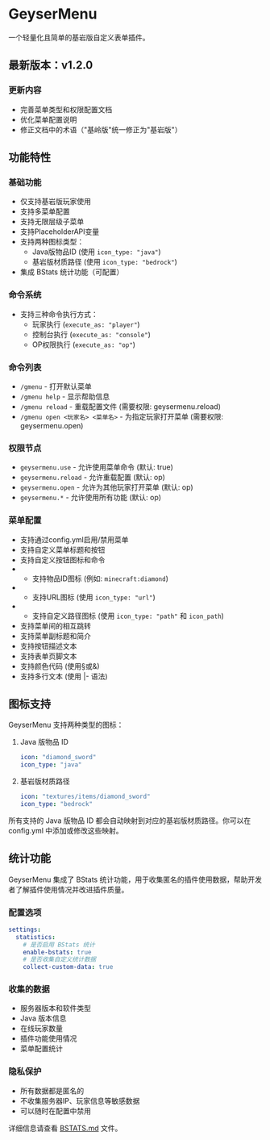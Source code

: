 # GeyserMenu

一个轻量化且简单的基岩版自定义表单插件。

## 最新版本：v1.2.0

### 更新内容
- 完善菜单类型和权限配置文档
- 优化菜单配置说明
- 修正文档中的术语（"基岭版"统一修正为"基岩版"）

## 功能特性

### 基础功能
- 仅支持基岩版玩家使用
- 支持多菜单配置
- 支持无限层级子菜单
- 支持PlaceholderAPI变量
- 支持两种图标类型：
  - Java版物品ID (使用 `icon_type: "java"`)
  - 基岩版材质路径 (使用 `icon_type: "bedrock"`)
- 集成 BStats 统计功能（可配置）

### 命令系统
- 支持三种命令执行方式：
  - 玩家执行 (`execute_as: "player"`)
  - 控制台执行 (`execute_as: "console"`)
  - OP权限执行 (`execute_as: "op"`)

### 命令列表
- `/gmenu` - 打开默认菜单
- `/gmenu help` - 显示帮助信息
- `/gmenu reload` - 重载配置文件 (需要权限: geysermenu.reload)
- `/gmenu open <玩家名> <菜单名>` - 为指定玩家打开菜单 (需要权限: geysermenu.open)

### 权限节点
- `geysermenu.use` - 允许使用菜单命令 (默认: true)
- `geysermenu.reload` - 允许重载配置 (默认: op)
- `geysermenu.open` - 允许为其他玩家打开菜单 (默认: op)
- `geysermenu.*` - 允许使用所有功能 (默认: op)

### 菜单配置
- 支持通过config.yml启用/禁用菜单
- 支持自定义菜单标题和按钮
- 支持自定义按钮图标和命令
-  - 支持物品ID图标 (例如: `minecraft:diamond`)
-  - 支持URL图标 (使用 `icon_type: "url"`)
-  - 支持自定义路径图标 (使用 `icon_type: "path"` 和 `icon_path`)
- 支持菜单间的相互跳转
- 支持菜单副标题和简介
- 支持按钮描述文本
- 支持表单页脚文本
- 支持颜色代码 (使用§或&)
- 支持多行文本 (使用 |- 语法)

## 图标支持

GeyserMenu 支持两种类型的图标：

1. Java 版物品 ID
   ```yaml
   icon: "diamond_sword"
   icon_type: "java"
   ```

2. 基岩版材质路径
   ```yaml
   icon: "textures/items/diamond_sword"
   icon_type: "bedrock"
   ```

所有支持的 Java 版物品 ID 都会自动映射到对应的基岩版材质路径。你可以在 config.yml 中添加或修改这些映射。

## 统计功能

GeyserMenu 集成了 BStats 统计功能，用于收集匿名的插件使用数据，帮助开发者了解插件使用情况并改进插件质量。

### 配置选项
```yaml
settings:
  statistics:
    # 是否启用 BStats 统计
    enable-bstats: true
    # 是否收集自定义统计数据
    collect-custom-data: true
```

### 收集的数据
- 服务器版本和软件类型
- Java 版本信息
- 在线玩家数量
- 插件功能使用情况
- 菜单配置统计

### 隐私保护
- 所有数据都是匿名的
- 不收集服务器IP、玩家信息等敏感数据
- 可以随时在配置中禁用

详细信息请查看 [BSTATS.md](BSTATS.md) 文件。

